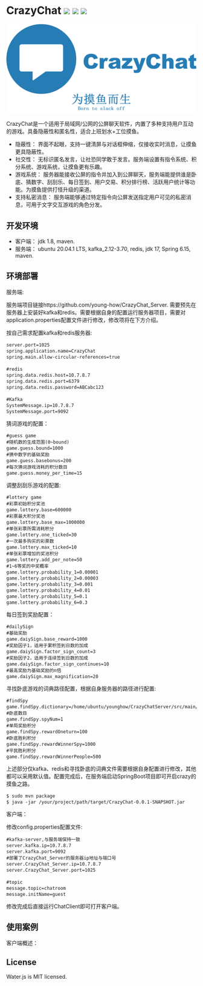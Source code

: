 # CrazyChat  ![](https://img.shields.io/badge/license-MIT-blue) ![](https://img.shields.io/badge/npm-v1.0.1-blue) ![](https://img.shields.io/badge/circleci-passing-brightgreen)

![](https://github.com/young-how/CrazyChat/blob/master/doc/cover.png)

CrazyChat是一个适用于局域网/公网的公屏聊天软件，内置了多种支持用户互动的游戏。具备隐蔽性和匿名性，适合上班划水+工位摸鱼。
+ 隐蔽性： 界面不起眼，支持一键清屏与对话框伸缩，仅接收实时消息，让摸鱼更具隐蔽性。
+ 社交性： 无标识匿名发言，让社恐同学敢于发言。服务端设置有指令系统、积分系统、游戏系统，让摸鱼更有乐趣。
+ 游戏系统： 服务器能接收公屏的指令并加入到公屏聊天，服务端能提供谁是卧底、猜数字、刮刮乐、每日签到、用户交易、积分排行榜、活跃用户统计等功能。为摸鱼提供打怪升级的渠道。
+ 支持私密消息： 服务端能够通过特定指令向公屏发送指定用户可见的私密消息，可用于文字交互游戏的角色分发。

## 开发环境
+ 客户端： jdk 1.8, maven.
+ 服务端： ubuntu 20.04.1 LTS, kafka_2.12-3.70, redis, jdk 17, Spring 6.15, maven.

## 环境部署

服务端:

服务端项目链接https://github.com/young-how/CrazyChat_Server. 需要预先在服务器上安装好kafka和redis。需要根据自身的配置运行服务器项目，需要对application.properties配置文件进行修改，修改项将在下方介绍。

按自己需求配置kafka和redis服务器:
```
server.port=1025 
spring.application.name=CrazyChat
spring.main.allow-circular-references=true

#redis
spring.data.redis.host=10.7.8.7  
spring.data.redis.port=6379
spring.data.redis.password=ABCabc123

#Kafka
SystemMessage.ip=10.7.8.7
SystemMessage.port=9092
```
猜词游戏的配置：
```
#guess game
#随机数的生成范围(0~bound)
game.guess.bound=1000
#猜中数字的基础奖励
game.guess.basebonus=200
#每次猜词游戏消耗的积分数目
game.guess.money_per_time=15
```
调整刮刮乐游戏的配置:
```
#lottery game
#彩票初始积分奖池
game.lottery.base=600000
#彩票最大积分奖池
game.lottery.base_max=1000000
#单张彩票所需消耗积分
game.lottery.one_ticked=30
#一次最多购买的彩票数
game.lottery.max_ticked=10
#单张彩票增加的奖池积分
game.lottery.add_per_note=50
#1~6等奖的中奖概率
game.lottery.probability_1=0.00001
game.lottery.probability_2=0.00003
game.lottery.probability_3=0.001
game.lottery.probability_4=0.01
game.lottery.probability_5=0.1
game.lottery.probability_6=0.3
```
每日签到奖励配置：
```
#dailySign
#基础奖励
game.daiySign.base_reward=1000
#奖励因子1，适用于累积签到日数的加成
game.daiySign.factor_sign_count=3
#奖励因子2，适用于连续签到日数的加成
game.daiySign.factor_sign_continues=10
#最高奖励为基础奖励的n倍
game.daiySign.max_magnification=20
```
寻找卧底游戏的词典路径配置，根据自身服务器的路径进行配置:
```
#findSpy
game.findSpy.dictionary=/home/ubuntu/younghow/CrazyChatServer/src/main/resources/findSpy.csv
#卧底数目
game.findSpy.spyNum=1
#单局奖励积分
game.findSpy.rewardOneturn=100
#卧底胜利积分
game.findSpy.rewardWinnerSpy=1000
#平民胜利积分
game.findSpy.rewardWinnerPeople=500
```

上述部分仅kafka、redis和寻找卧底的词典文件需要根据自身配置进行修改，其他都可以采用默认值。配置完成后，在服务端启动SpringBoot项目即可开启crazy的摸鱼之路。
```
$ sudo mvn package
$ java -jar /your/project/path/target/CrazyChat-0.0.1-SNAPSHOT.jar
```

客户端：

修改config.properties配置文件:
```
#kafka-server,与服务端保持一致
server.kafka.ip=10.7.8.7
server.kafka.port=9092
#部署了CrazyChat_Server的服务器ip地址与端口号
server.CrazyChat_Server.ip=10.7.8.7
server.CrazyChat_Server.port=1025

#topic
message.topic=chatroom
message.initName=guest
```
修改完成后直接运行ChatClient即可打开客户端。

## 使用案例

客户端概述：

## License
Water.js is MIT licensed.
